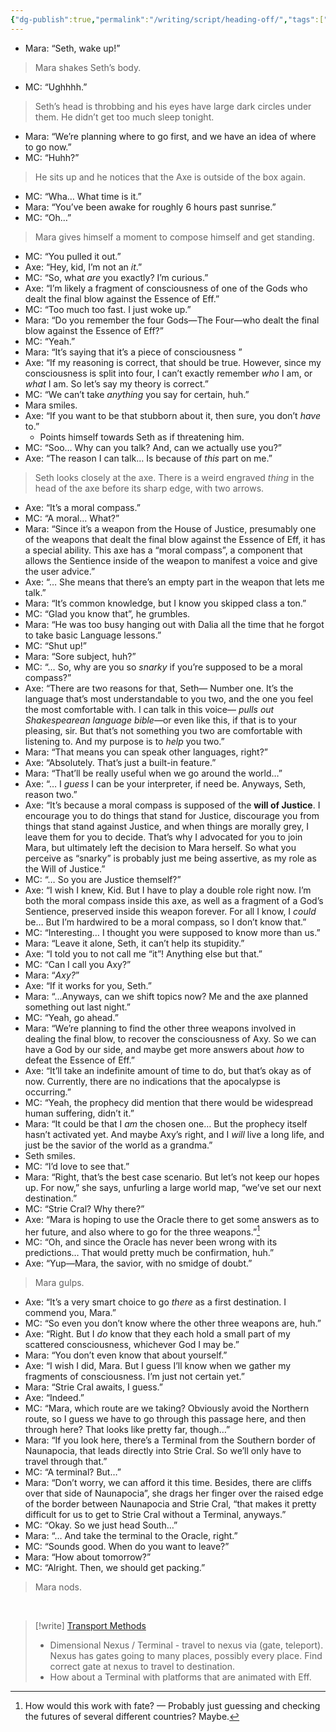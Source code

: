```yaml
---
{"dg-publish":true,"permalink":"/writing/script/heading-off/","tags":["scene-draft"],"created":"2025-08-12T14:52:37.775-07:00"}
---
```


- Mara: “Seth, wake up!”

> Mara shakes Seth’s body.

- MC: “Ughhhh.”

> Seth’s head is throbbing and his eyes have large dark circles under them. He didn’t get too much sleep tonight. 

- Mara: “We’re planning where to go first, and we have an idea of where to go now.”
- MC: “Huhh?”

> He sits up and he notices that the Axe is outside of the box again.

- MC: “Wha… What time is it.”
- Mara: “You’ve been awake for roughly 6 hours past sunrise.”
- MC: “Oh…”

> Mara gives himself a moment to compose himself and get standing. 

- MC: “You pulled it out.”
- Axe: “Hey, kid, I’m not an *it*.”
- MC: “So, what *are* you exactly? I’m curious.”
- Axe: “I’m likely a fragment of consciousness of one of the Gods who dealt the final blow against the Essence of Eff.”
- MC: “Too much too fast. I just woke up.”
- Mara: “Do you remember the four Gods—The Four—who dealt the final blow against the Essence of Eff?”
- MC: “Yeah.”
- Mara: “It’s saying that it’s a piece of consciousness ”
- Axe: “If my reasoning is correct, that should be true. However, since my consciousness is split into four, I can’t exactly remember *who* I am, or *what* I am. So let’s say my theory is correct.”
- MC: “We can’t take *anything* you say for certain, huh.”
- Mara smiles. 
- Axe: “If you want to be that stubborn about it, then sure, you don’t *have* to.”
	- Points himself towards Seth as if threatening him. 
- MC: “Soo… Why can you talk? And, can we actually use you?”
- Axe: “The reason I can talk… Is because of *this* part on me.”

> Seth looks closely at the axe. There is a weird engraved *thing* in the head of the axe before its sharp edge, with two arrows. 

- Axe: “It’s a moral compass.”
- MC: “A moral… What?”
- Mara: “Since it’s a weapon from the House of Justice, presumably one of the weapons that dealt the final blow against the Essence of Eff, it has a special ability. This axe has a “moral compass”, a component that allows the Sentience inside of the weapon to manifest a voice and give the user advice.”
- Axe: “… She means that there’s an empty part in the weapon that lets me talk.”
- Mara: “It’s common knowledge, but I know you skipped class a ton.”
- MC: “Glad you know that”, he grumbles.
- Mara: “He was too busy hanging out with Dalia all the time that he forgot to take basic Language lessons.”
- MC: “Shut up!”
- Mara: “Sore subject, huh?”
- MC: “… So, why are you so *snarky* if you’re supposed to be a moral compass?”
- Axe: “There are two reasons for that, Seth— Number one. It’s the language that’s most understandable to you two, and the one you feel the most comfortable with. I can talk in this voice— *pulls out Shakespearean language bible*—or even like this, if that is to your pleasing, sir. But that’s not something you two are comfortable with listening to. And my purpose is to *help* you two.” 
- Mara: “That means you can speak other languages, right?”
- Axe: “Absolutely. That’s just a built-in feature.” 
- Mara: “That’ll be really useful when we go around the world…”
- Axe: “… I *guess* I can be your interpreter, if need be. Anyways, Seth, reason two.”
- Axe: “It’s because a moral compass is supposed of the **will of Justice**. I encourage you to do things that stand for Justice, discourage you from things that stand against Justice, and when things are morally grey, I leave them for you to decide. That’s why I advocated for you to join Mara, but ultimately left the decision to Mara herself. So what you perceive as “snarky” is probably just me being assertive, as my role as the Will of Justice.”
- MC: “… So you are Justice themself?”
- Axe: “I wish I knew, Kid. But I have to play a double role right now. I’m both the moral compass inside this axe, as well as a fragment of a God’s Sentience, preserved inside this weapon forever. For all I know, I *could* be… But I’m hardwired to be a moral compass, so I don’t know that.”
- MC: “Interesting… I thought you were supposed to know more than us.”
- Mara: “Leave it alone, Seth, it can’t help its stupidity.”
- Axe: “I told you to not call me “it”! Anything else but that.” 
- MC: “Can I call you Axy?”
- Mara: “*Axy?*”
- Axe: “If it works for you, Seth.”
- Mara: “…Anyways, can we shift topics now? Me and the axe planned something out last night.”
- MC: “Yeah, go ahead.”
- Mara: “We’re planning to find the other three weapons involved in dealing the final blow, to recover the consciousness of Axy. So we can have a God by our side, and maybe get more answers about *how* to defeat the Essence of Eff.”
- Axe: “It’ll take an indefinite amount of time to do, but that’s okay as of now. Currently, there are no indications that the apocalypse is occurring.”
- MC: “Yeah, the prophecy did mention that there would be widespread human suffering, didn’t it.”
- Mara: “It could be that I *am* the chosen one… But the prophecy itself hasn’t activated yet. And maybe Axy’s right, and I *will* live a long life, and just be the savior of the world as a grandma.”
- Seth smiles. 
- MC: “I’d love to see that.”
- Mara: “Right, that’s the best case scenario. But let’s not keep our hopes up. For now,” she says, unfurling a large world map, “we’ve set our next destination.”
- MC: “Strie Cral? Why there?”
- Axe: “Mara is hoping to use the Oracle there to get some answers as to her future, and also where to go for the three weapons.”[^1]
- MC: “Oh, and since the Oracle has never been wrong with its predictions… That would pretty much be confirmation, huh.”
- Axe: “Yup—Mara, the savior, with no smidge of doubt.”

>Mara gulps.

- Axe: “It’s a very smart choice to go *there* as a first destination. I commend you, Mara.”
- MC: “So even you don’t know where the other three weapons are, huh.”
- Axe: “Right. But I *do* know that they each hold a small part of my scattered consciousness, whichever God I may be.”
- Mara: “You don’t even know that about yourself.”
- Axe: “I wish I did, Mara. But I guess I’ll know when we gather my fragments of consciousness. I’m just not certain yet.” 
- Mara: “Strie Cral awaits, I guess.”
- Axe: “Indeed.”
- MC: “Mara, which route are we taking? Obviously avoid the Northern route, so I guess we have to go through this passage here, and then through here? That looks like pretty far, though…”
- Mara: “If you look here, there’s a Terminal from the Southern border of Naunapocia, that leads directly into Strie Cral. So we’ll only have to travel through that.”
- MC: “A terminal? But…”
- Mara: “Don’t worry, we can afford it this time. Besides, there are cliffs over that side of Naunapocia”, she drags her finger over the raised edge of the border between Naunapocia and Strie Cral, “that makes it pretty difficult for us to get to Strie Cral without a Terminal, anyways.”
- MC: “Okay. So we just head South…”
- Mara: “… And take the terminal to the Oracle, right.”
- MC: “Sounds good. When do you want to leave?”
- Mara: “How about tomorrow?”
- MC: “Alright. Then, we should get packing.”

> Mara nods.

<br>

>[!write] [Transport Methods](https://www.reddit.com/r/d100/comments/jqhx3h/transportation_in_fantasy_worlds/)
>- Dimensional Nexus / Terminal - travel to nexus via (gate, teleport). Nexus has gates going to many places, possibly every place. Find correct gate at nexus to travel to destination.
>- How about a Terminal with platforms that are animated with Eff.

[^1]: How would this work with fate? — Probably just guessing and checking the futures of several different countries? Maybe.
	
